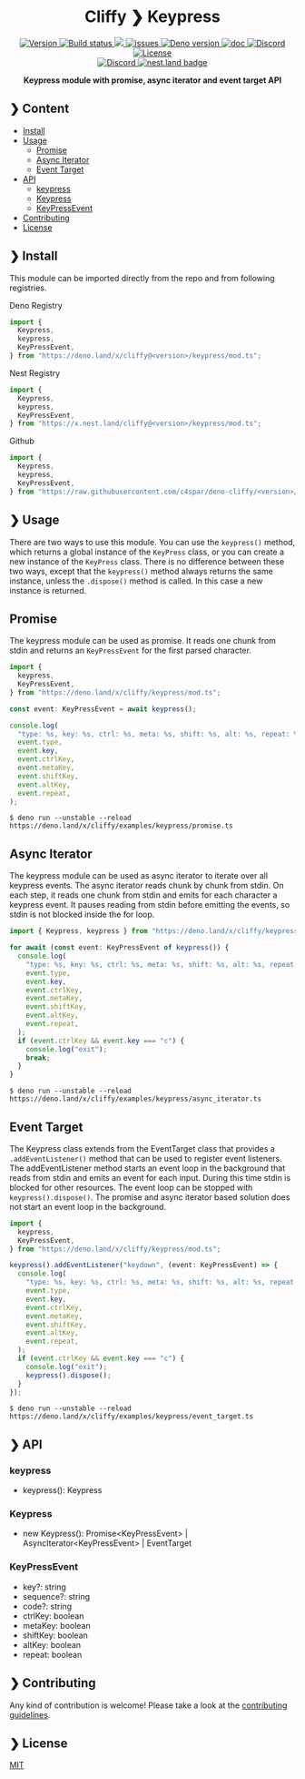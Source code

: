 <h1 align="center">Cliffy ❯ Keypress </h1>

<p align="center" class="badges-container">
  <a href="https://github.com/c4spar/deno-cliffy/releases">
    <img alt="Version" src="https://img.shields.io/github/v/release/c4spar/deno-cliffy?logo=github&color=blue" />
  </a>
  <a href="https://github.com/c4spar/deno-cliffy/actions/workflows/test.yml">
    <img alt="Build status" src="https://github.com/c4spar/deno-cliffy/workflows/Test/badge.svg?branch=main" />
  </a>
  <a href="https://codecov.io/gh/c4spar/deno-cliffy">
    <img src="https://codecov.io/gh/c4spar/deno-cliffy/branch/main/graph/badge.svg"/>
  </a>
  <a href="https://github.com/c4spar/deno-cliffy/labels/module%3Akeypress">
    <img alt="issues" src="https://img.shields.io/github/issues/c4spar/deno-cliffy/module:keypress?label=issues&logo=github&color=yellow">
  </a>
  <a href="https://deno.land/">
    <img alt="Deno version" src="https://img.shields.io/badge/deno-^1.4.0-blue?logo=deno" />
  </a>
  <a href="https://doc.deno.land/https/deno.land/x/cliffy/keypress/mod.ts">
    <img alt="doc" src="https://img.shields.io/badge/deno-doc-yellow?logo=deno" />
  </a>
  <a href="https://discord.gg/ghFYyP53jb">
    <img alt="Discord" src="https://img.shields.io/badge/join-chat-blue?logo=discord&logoColor=white" />
  </a>
  <a href="../LICENSE">
    <img alt="License" src="https://img.shields.io/github/license/c4spar/deno-cliffy?logo=github" />
  </a>
  <br>
  <a href="https://deno.land/x/cliffy">
    <img alt="Discord" src="https://img.shields.io/badge/Published on deno.land-blue?logo=deno&logoColor=959DA6&color=272727" />
  </a>
  <a href="https://nest.land/package/cliffy">
    <img src="https://nest.land/badge.svg" alt="nest.land badge">
  </a>
</p>

<p align="center">
  <b>Keypress module with promise, async iterator and event target API</b></br>
</p>

## ❯ Content

- [Install](#-install)
- [Usage](#-usage)
  - [Promise](#promise)
  - [Async Iterator](#async-iterator)
  - [Event Target](#event-target)
- [API](#-api)
  - [keypress](#keypress)
  - [Keypress](#keypress-1)
  - [KeyPressEvent](#keypressevent)
- [Contributing](#-contributing)
- [License](#-license)

## ❯ Install

This module can be imported directly from the repo and from following
registries.

Deno Registry

```typescript
import {
  Keypress,
  keypress,
  KeyPressEvent,
} from "https://deno.land/x/cliffy@<version>/keypress/mod.ts";
```

Nest Registry

```typescript
import {
  Keypress,
  keypress,
  KeyPressEvent,
} from "https://x.nest.land/cliffy@<version>/keypress/mod.ts";
```

Github

```typescript
import {
  Keypress,
  keypress,
  KeyPressEvent,
} from "https://raw.githubusercontent.com/c4spar/deno-cliffy/<version>/keypress/mod.ts";
```

## ❯ Usage

There are two ways to use this module. You can use the `keypress()` method,
which returns a global instance of the `KeyPress` class, or you can create a new
instance of the `KeyPress` class. There is no difference between these two ways,
except that the `keypress()` method always returns the same instance, unless the
`.dispose()` method is called. In this case a new instance is returned.

## Promise

The keypress module can be used as promise. It reads one chunk from stdin and
returns an `KeyPressEvent` for the first parsed character.

```typescript
import {
  keypress,
  KeyPressEvent,
} from "https://deno.land/x/cliffy/keypress/mod.ts";

const event: KeyPressEvent = await keypress();

console.log(
  "type: %s, key: %s, ctrl: %s, meta: %s, shift: %s, alt: %s, repeat: %s",
  event.type,
  event.key,
  event.ctrlKey,
  event.metaKey,
  event.shiftKey,
  event.altKey,
  event.repeat,
);
```

```console
$ deno run --unstable --reload https://deno.land/x/cliffy/examples/keypress/promise.ts
```

## Async Iterator

The keypress module can be used as async iterator to iterate over all keypress
events. The async iterator reads chunk by chunk from stdin. On each step, it
reads one chunk from stdin and emits for each character a keypress event. It
pauses reading from stdin before emitting the events, so stdin is not blocked
inside the for loop.

```typescript
import { Keypress, keypress } from "https://deno.land/x/cliffy/keypress/mod.ts";

for await (const event: KeyPressEvent of keypress()) {
  console.log(
    "type: %s, key: %s, ctrl: %s, meta: %s, shift: %s, alt: %s, repeat: %s",
    event.type,
    event.key,
    event.ctrlKey,
    event.metaKey,
    event.shiftKey,
    event.altKey,
    event.repeat,
  );
  if (event.ctrlKey && event.key === "c") {
    console.log("exit");
    break;
  }
}
```

```console
$ deno run --unstable --reload https://deno.land/x/cliffy/examples/keypress/async_iterator.ts
```

## Event Target

The Keypress class extends from the EventTarget class that provides a
`.addEventListener()` method that can be used to register event listeners. The
addEventListener method starts an event loop in the background that reads from
stdin and emits an event for each input. During this time stdin is blocked for
other resources. The event loop can be stopped with `keypress().dispose()`. The
promise and async iterator based solution does not start an event loop in the
background.

```typescript
import {
  keypress,
  KeyPressEvent,
} from "https://deno.land/x/cliffy/keypress/mod.ts";

keypress().addEventListener("keydown", (event: KeyPressEvent) => {
  console.log(
    "type: %s, key: %s, ctrl: %s, meta: %s, shift: %s, alt: %s, repeat: %s",
    event.type,
    event.key,
    event.ctrlKey,
    event.metaKey,
    event.shiftKey,
    event.altKey,
    event.repeat,
  );
  if (event.ctrlKey && event.key === "c") {
    console.log("exit");
    keypress().dispose();
  }
});
```

```console
$ deno run --unstable --reload https://deno.land/x/cliffy/examples/keypress/event_target.ts
```

## ❯ API

### keypress

- keypress(): Keypress

### Keypress

- new Keypress(): Promise\<KeyPressEvent> | AsyncIterator\<KeyPressEvent> |
  EventTarget

### KeyPressEvent

- key?: string
- sequence?: string
- code?: string
- ctrlKey: boolean
- metaKey: boolean
- shiftKey: boolean
- altKey: boolean
- repeat: boolean

## ❯ Contributing

Any kind of contribution is welcome! Please take a look at the
[contributing guidelines](../CONTRIBUTING.md).

## ❯ License

[MIT](../../LICENSE)
